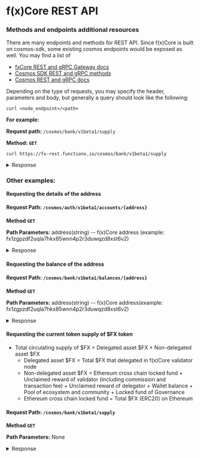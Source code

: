 # f(x)Core REST API

### Methods and endpoints additional resources

There are many endpoints and methods for REST API. Since f(x)Core is built on cosmos-sdk, some existing cosmos endpoints would be exposed as well. You may find a list of

* [fxCore REST and gRPC Gateway docs](https://functionx.github.io/fx-core/swagger-ui/)
* [Cosmos SDK REST and gRPC methods](https://v1.cosmos.network/rpc/v0.41.4)
* [Cosmos REST and gRPC docs](https://docs.cosmos.network/v0.46/core/grpc\_rest.html)

Depending on the type of requests, you may specify the header, parameters and body, but generally a query should look like the following:

```
curl <node_endpoint>/<path>
```

**For example:**

**Request path:** `/cosmos/bank/v1beta1/supply`

**Method: `GET`**

```
curl https://fx-rest.functionx.io/cosmos/bank/v1beta1/supply
```

<details>

<summary>Response</summary>

```shell
{
  "supply": [
    {
      "denom": "FX",
      "amount": "496223453338977974284188508"
    },
    {
      "denom": "eth0x0FD10b9899882a6f2fcb5c371E17e70FdEe00C38",
      "amount": "28994724975171599793484405"
    },
    {
      "denom": "ibc/F08B62C2C1BE9E52942617489CAB1E94537FE3849F8EEC910B142468C340EB0D",
      "amount": "222957280749898486123894"
    },
    {
      "denom": "polygon0xc2132D05D31c914a87C6611C10748AEb04B58e8F",
      "amount": "20131249"
    },
    {
      "denom": "tronTR7NHqjeKQxGTCi8q8ZY4pL8otSzgjLj6t",
      "amount": "195780912"
    }
  ]
}
```

</details>

### Other examples:

**Requesting the details of the address**

#### Request **Path:** `/cosmos/auth/v1beta1/accounts/{address}`

**Method `GET`**

**Path Parameters:** address(string) -- f(x)Core address (example: fx1zgpzdf2uqla7hkx85wnn4p2r3duwqzd8xst6v2)

<details>

<summary>Response</summary>

```shell
{
  "account": {
    "@type": "/cosmos.auth.v1beta1.BaseAccount",
    "address": "fx1zgpzdf2uqla7hkx85wnn4p2r3duwqzd8xst6v2",
    "pub_key": {
      "@type": "/cosmos.crypto.secp256k1.PubKey",
      "key": "A9O/arb3WCKylChhVxfA1IFXBnfi8NtAMdnoR9H5VlAs"
    },
    "account_number": "0",
    "sequence": "1"
  }
}
```

</details>

#### Requesting the balance of the address

#### Request Path: **`/cosmos/bank/v1beta1/balances/{address}`**

**Method `GET`**

**Path Parameters:** address(string) -- f(x)Core address(example: fx1zgpzdf2uqla7hkx85wnn4p2r3duwqzd8xst6v2)

<details>

<summary>Response</summary>

```shell
{
  "balances": [
    {
      "denom": "FX",
      "amount": "2999900000000000000000000"
    }
  ],
  "pagination": {
    "next_key": null,
    "total": "1"
  }
}
```

</details>

#### Requesting the current token supply of $FX token

* Total circulating supply of $FX = Delegated asset $FX + Non-delegated asset $FX
  * Delegated asset $FX = Total $FX that delegated in f(x)Core validator node
  * Non-delegated asset $FX = Ethereum cross chain locked fund + Unclaimed reward of validator (including commission and transaction fee) + Unclaimed reward of delegator + Wallet balance + Pool of ecosystem and community + Locked fund of Governance
  * Ethereum cross chain locked fund = Total $FX (ERC20) on Ethereum

#### Request Path: **`/cosmos/bank/v1beta1/supply`**

**Method `GET`**

**Path Parameters:** None

<details>

<summary>Response</summary>

```shell
{
  "supply": [
    {
      "denom": "FX",
      "amount": "438724604960126741923659830"
    }
  ]
}
```

</details>
